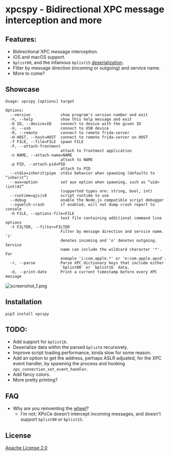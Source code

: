 # xpcspy - Bidirectional XPC message interception and more

## Features:
* Bidirectional XPC message interception.
* iOS and macOS support.
* `bplist00`, and the infamous `bplist15` [deserialization].
* Filter by message direction (incoming or outgoing) and service name.
* More to come?


## Showcase
```
Usage: xpcspy [options] target

Options:
  --version             show program's version number and exit
  -h, --help            show this help message and exit
  -D ID, --device=ID    connect to device with the given ID
  -U, --usb             connect to USB device
  -R, --remote          connect to remote frida-server
  -H HOST, --host=HOST  connect to remote frida-server on HOST
  -f FILE, --file=FILE  spawn FILE
  -F, --attach-frontmost
                        attach to frontmost application
  -n NAME, --attach-name=NAME
                        attach to NAME
  -p PID, --attach-pid=PID
                        attach to PID
  --stdio=inherit|pipe  stdio behavior when spawning (defaults to “inherit”)
  --aux=option          set aux option when spawning, such as “uid=(int)42”
                        (supported types are: string, bool, int)
  --runtime=qjs|v8      script runtime to use
  --debug               enable the Node.js compatible script debugger
  --squelch-crash       if enabled, will not dump crash report to console
  -O FILE, --options-file=FILE
                        text file containing additional command line options
  -t FILTER, --filter=FILTER
                        Filter by message direction and service name. 'i'
                        denotes incoming and 'o' denotes outgoing. Service
                        name can include the wildcard character '*'. For
                        exmaple 'i:com.apple.*' or 'o:com.apple.apsd'.
  -r, --parse           Parse XPC dictionary keys that include either
                        `bplist00` or `bplist16` data.
  -d, --print-date      Print a current timestamp before every XPC message
```
![screenshot_1.png](assets/screenshot_1.png)


## Installation
`pip3 install xpcspy`


## TODO:
* Add support for `bplist16`.
* Deserialize data within the parsed `bplist`s recursively.
* Improve script loading performance, kinda slow for some reason.
* Add an option to get the address, perhaps ASLR adjusted, for the XPC event handler, by spawning the process and hooking `xpc_connection_set_event_handler`.
* Add fancy colors.
* More pretty printing?


## FAQ 
* Why are you reinventing the [wheel]?
    * I'm not; XPoCe doesn't intercept incoming messages, and doesn't support `bplist00` or `bplist15`. 
    `

## License
[Apache License 2.0](LICENSE)

[wheel]: http://newosxbook.com/tools/XPoCe2.html
[deserialization]: http://newosxbook.com/bonus/bplist.pdf
